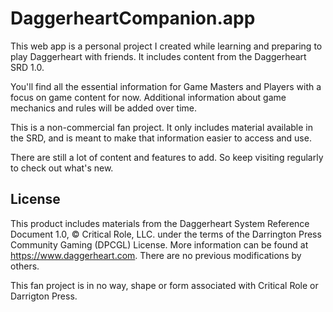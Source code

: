 # DaggerheartCompanion.app

This web app is a personal project I created while learning and preparing to play Daggerheart with friends.
It includes content from the Daggerheart SRD 1.0.

You'll find all the essential information for Game Masters and Players with a focus on game content for now.
Additional information about game mechanics and rules will be added over time.

This is a non-commercial fan project. It only includes material available in the SRD, and is meant to make
that information easier to access and use.

There are still a lot of content and features to add. So keep visiting regularly to check out what's new.

## License

This product includes materials from the Daggerheart System Reference Document 1.0,
© Critical Role, LLC. under the terms of the Darrington Press Community Gaming (DPCGL) License.
More information can be found at <a class="focus:underline text-blue-400" href="https://www.daggerheart.com">https://www.daggerheart.com</a>.
There are no previous modifications by others.

This fan project is in no way, shape or form associated with Critical Role or Darrigton Press.